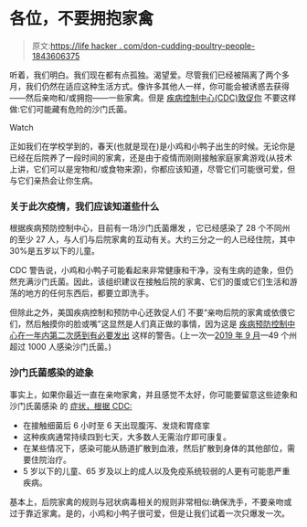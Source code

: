 # 各位，不要拥抱家禽

> 原文:[https://life hacker . com/don-cudding-poultry-people-1843606375](https://lifehacker.com/dont-cuddle-poultry-people-1843606375)

听着，我们明白。我们现在都有点孤独。渴望爱。尽管我们已经被隔离了两个多月，我们仍然在适应这种生活方式。像许多其他人一样，你可能会被诱惑去获得——然后亲吻和/或拥抱——一些家禽。但是 [疾病控制中心(CDC)敦促你](https://www.cdc.gov/salmonella/backyardpoultry-05-20/index.html) 不要这样做:它们可能藏有危险的沙门氏菌。

Watch

正如我们在学校学到的，春天(也就是现在)是小鸡和小鸭子出生的时候。无论你是已经在后院养了一段时间的家禽，还是由于疫情而刚刚接触家庭家禽游戏(从技术上讲，它们可以是宠物和/或食物来源)，你都应该知道，尽管它们可能很可爱，但与它们亲热会让你生病。

### 关于此次疫情，我们应该知道些什么

根据疾病预防控制中心，目前有一场沙门氏菌爆发 ，它已经感染了 28 个不同州的至少 27 人，与人们与后院家禽的互动有关。大约三分之一的人已经住院，其中 30%是五岁以下的儿童。

CDC 警告说，小鸡和小鸭子可能看起来非常健康和干净，没有生病的迹象，但仍然充满沙门氏菌。因此，该组织建议在接触后院的家禽、它们的蛋或它们生活和游荡的地方的任何东西后，都要立即洗手。

但除此之外，美国疾病控制和预防中心还敦促人们 不要“亲吻后院的家禽或依偎它们，然后触摸你的脸或嘴”这显然是人们真正做的事情，因为这是 [疾病预防控制中心在一年内第二次感到有必要发出](https://www.cnn.com/2020/05/22/health/salmonella-outbreak-chicks-ducklings-kiss-trnd/) 这样的警告。(上一次—[2019 年 9 月](https://www.cnn.com/2019/09/14/health/cdc-salmonella-outbreak-kissing-chickens-trnd/index.html)—49 个州超过 1000 人感染沙门氏菌。)

### 沙门氏菌感染的迹象

事实上，如果你最近一直在亲吻家禽，并且感觉不太好，你可能要留意这些迹象和沙门氏菌感染 的 [症状，根据 CDC:](https://www.cdc.gov/salmonella/general/salmonella-symptoms.html)

*   在接触细菌后 6 小时至 6 天出现腹泻、发烧和胃痉挛
*   这种疾病通常持续四到七天，大多数人无需治疗即可康复。
*   在某些情况下，感染可能从肠道扩散到血液，然后扩散到身体的其他部位，需要住院治疗。
*   5 岁以下的儿童、65 岁及以上的成人以及免疫系统较弱的人更有可能患严重疾病。

基本上，后院家禽的规则与冠状病毒相关的规则非常相似:确保洗手，不要亲吻或过于靠近家禽。是的，小鸡和小鸭子很可爱，但是让我们试着一次只爆发一次。